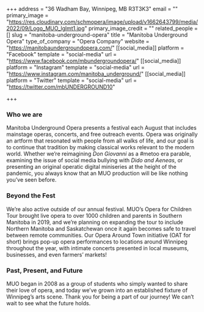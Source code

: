+++
address = "36 Wadham Bay, Winnipeg, MB R3T3K3"
email = ""
primary_image = "https://res.cloudinary.com/schmopera/image/upload/v1662643799/media/2022/09/Logo_MUO_lglmt1.jpg"
primary_image_credit = ""
related_people = []
slug = "manitoba-underground-opera"
title = "Manitoba Underground Opera"
type_of_company = "Opera Company"
website = "https://manitobaundergroundopera.com/"
[[social_media]]
platform = "Facebook"
template = "social-media"
url = "https://www.facebook.com/mbundergroundopera/"
[[social_media]]
platform = "Instagram"
template = "social-media"
url = "https://www.instagram.com/manitoba_underground/"
[[social_media]]
platform = "Twitter"
template = "social-media"
url = "https://twitter.com/mbUNDERGROUND10"

+++
### Who we are

Manitoba Underground Opera presents a festival each August that includes mainstage operas, concerts, and free outreach events. Opera was originally an artform that resonated with people from all walks of life, and our goal is to continue that tradition by making classical works relevant to the modern world. Whether we’re reimagining _Don Giovanni_ as a #metoo era parable, examining the issue of social media bullying with _Dido and Aeneas_, or presenting an original operatic digital miniseries at the height of the pandemic, you always know that an MUO production will be like nothing you’ve seen before.

### Beyond the Fest

We’re also active outside of our annual festival. MUO’s Opera for Children Tour brought live opera to over 1000 children and parents in Southern Manitoba in 2019, and we’re planning on expanding the tour to include Northern Manitoba and Saskatchewan once it again becomes safe to travel between remote communities. Our Opera Around Town initiative (OAT for short) brings pop-up opera performances to locations around Winnipeg throughout the year, with intimate concerts presented in local museums, businesses, and even farmers’ markets!

### Past, Present, and Future

MUO began in 2008 as a group of students who simply wanted to share their love of opera, and today we’ve grown into an established fixture of Winnipeg’s arts scene. Thank you for being a part of our journey! We can’t wait to see what the future holds.